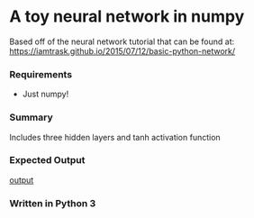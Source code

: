 # A toy neural network in numpy

Based off of the neural network tutorial that can be found at:
https://iamtrask.github.io/2015/07/12/basic-python-network/

### Requirements

* Just numpy!

### Summary

Includes three hidden layers and tanh activation function

### Expected Output

[output](output.png)

### Written in Python 3